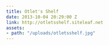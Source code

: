 ```yaml
---
title: Otlet's Shelf
date: 2013-10-04 20:29:00 Z
link: http://otletsshelf.siteleaf.net
assets:
- path: "/uploads/otletsshelf.jpg"
---
```


